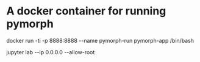 # A docker container for running pymorph

docker run -ti -p 8888:8888 --name pymorph-run pymorph-app /bin/bash

jupyter lab --ip 0.0.0.0 --allow-root